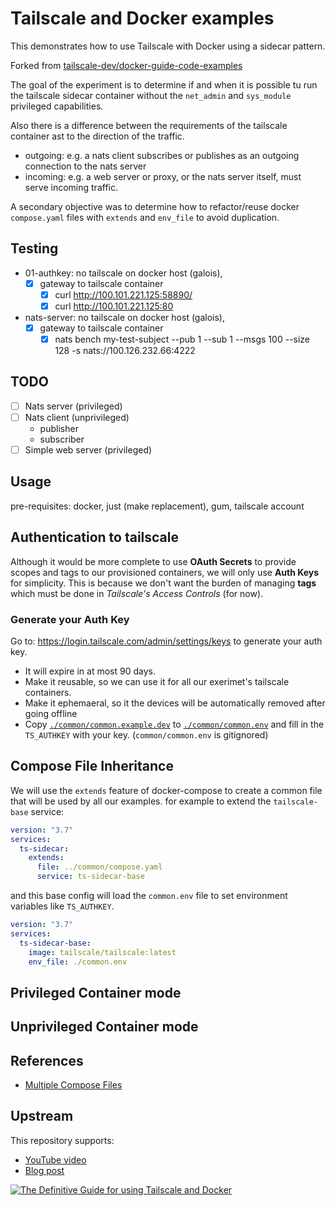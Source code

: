 # Tailscale and Docker examples

This demonstrates how to use Tailscale with Docker using a sidecar pattern.

Forked from [tailscale-dev/docker-guide-code-examples](https://github.com/tailscale-dev/docker-guide-code-examples)

The goal of the experiment is to determine if and when it is possible tu run the tailscale sidecar container without the `net_admin` and `sys_module` privileged capabilities.

Also there is a difference between the requirements of the tailscale container ast to the direction of the traffic.

- outgoing: e.g. a nats client subscribes or publishes as an outgoing connection to the nats server
- incoming: e.g. a web server or proxy, or the nats server itself, must serve incoming traffic.

A secondary objective was to determine how to refactor/reuse docker `compose.yaml` files with `extends` and `env_file` to avoid duplication.

## Testing

- 01-authkey: no tailscale on docker host (galois),
  - [x] gateway to tailscale container
    - [x] curl http://100.101.221.125:58890/
    - [x] curl http://100.101.221.125:80
- nats-server: no tailscale on docker host (galois),
  - [x] gateway to tailscale container
    - [x] nats bench my-test-subject --pub 1 --sub 1 --msgs 100 --size 128 -s nats://100.126.232.66:4222

## TODO

- [ ] Nats server (privileged)
- [ ] Nats client (unprivileged)
  - publisher
  - subscriber
- [ ] Simple web server (privileged)

## Usage

pre-requisites: docker, just (make replacement), gum, tailscale account

## Authentication to tailscale

Although it would be more complete to use **OAuth Secrets** to provide scopes and tags to our provisioned containers, we will only use **Auth Keys** for simplicity. This is because we don't want the burden of managing **tags** which must be done in _Tailscale's Access Controls_ (for now).

### Generate your Auth Key

Go to: <https://login.tailscale.com/admin/settings/keys> to generate your auth key.

- It will expire in at most 90 days.
- Make it reusable, so we can use it for all our exerimet's tailscale containers.
- Make it ephemaeral, so it the devices will be automatically removed after going offline
- Copy [`./common/common.example.dev`](./common/common.example.env) to [`./common/common.env`](./common/common.env) and fill in the `TS_AUTHKEY` with your key. (`common/common.env` is gitignored)

## Compose File Inheritance

We will use the `extends` feature of docker-compose to create a common file that will be used by all our examples. for example to extend the `tailscale-base` service:

```yaml
version: "3.7"
services:
  ts-sidecar:
    extends:
      file: ../common/compose.yaml
      service: ts-sidecar-base
```

and this base config will load the `common.env` file to set environment variables like `TS_AUTHKEY`.

```yaml
version: "3.7"
services:
  ts-sidecar-base:
    image: tailscale/tailscale:latest
    env_file: ./common.env
```

## Privileged Container mode

## Unprivileged Container mode

## References

- [Multiple Compose Files](https://docs.docker.com/compose/multiple-compose-files/extends/#multiple-compose-files)

## Upstream

This repository supports:

- [YouTube video](https://youtu.be/tqvvZhGrciQ)
- [Blog post](https://tailscale.com/blog/docker-tailscale-guide)

[![The Definitive Guide for using Tailscale and Docker](https://img.youtube.com/vi/tqvvZhGrciQ/maxresdefault.jpg)](https://youtu.be/tqvvZhGrciQ)

